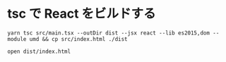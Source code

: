 # tsc で React をビルドする

```
yarn tsc src/main.tsx --outDir dist --jsx react --lib es2015,dom --module umd && cp src/index.html ./dist
```

```
open dist/index.html
```
